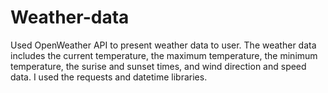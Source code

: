 # Weather-data
Used OpenWeather API to present weather data to user. The weather data includes the current temperature, the maximum temperature, the minimum temperature, the surise and sunset times, and wind direction and speed data. I used the requests and datetime libraries.

